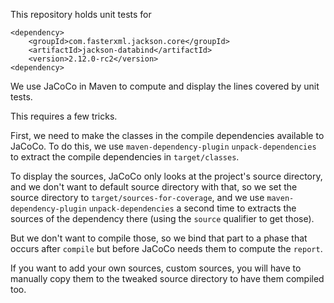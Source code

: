 This repository holds unit tests for
```
<dependency>
    <groupId>com.fasterxml.jackson.core</groupId>
    <artifactId>jackson-databind</artifactId>
    <version>2.12.0-rc2</version>
<dependency>
```

We use JaCoCo in Maven to compute and display the lines covered by unit tests.

This requires a few tricks.

First, we need to make the classes in the compile dependencies available to JaCoCo. To do this, we use `maven-dependency-plugin` `unpack-dependencies` to extract the compile dependencies in `target/classes`.

To display the sources, JaCoCo only looks at the project's source directory, and we don't want to default source directory with that, so we set the source directory to `target/sources-for-coverage`, and we use `maven-dependency-plugin` `unpack-dependencies` a second time to extracts the sources of the dependency there (using the `source` qualifier to get those).

But we don't want to compile those, so we bind that part to a phase that occurs after `compile` but before JaCoCo needs them to compute the `report`.

If you want to add your own sources, custom sources, you will have to manually copy them to the tweaked source directory to have them compiled too.
